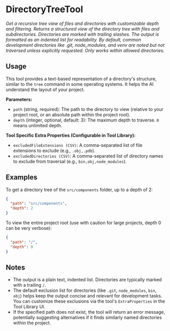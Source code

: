 ﻿# DirectoryTreeTool

*Get a recursive tree view of files and directories with customizable depth and filtering. Returns a structured view of the directory tree with files and subdirectories. Directories are marked with trailing slashes. The output is formatted as an indented list for readability. By default, common development directories like .git, node_modules, and venv are noted but not traversed unless explicitly requested. Only works within allowed directories.*

## Usage

This tool provides a text-based representation of a directory's structure, similar to the `tree` command in some operating systems. It helps the AI understand the layout of your project.

**Parameters:**
-   `path` (string, required): The path to the directory to view (relative to your project root, or an absolute path within the project root).
-   `depth` (integer, optional, default: 3): The maximum depth to traverse. `0` means unlimited depth.

**Tool Specific Extra Properties (Configurable in Tool Library):**
-   `excludedFileExtensions (CSV)`: A comma-separated list of file extensions to exclude (e.g., `.obj,.pdb`).
-   `excludedDirectories (CSV)`: A comma-separated list of directory names to exclude from traversal (e.g., `bin,obj,node_modules`).

## Examples

To get a directory tree of the `src/components` folder, up to a depth of 2:

```json
{
  "path": "src/components",
  "depth": 2
}
```

To view the entire project root (use with caution for large projects, depth 0 can be very verbose):

```json
{
  "path": "/", 
  "depth": 0
}
```

## Notes

-   The output is a plain text, indented list. Directories are typically marked with a trailing `/`.
-   The default exclusion list for directories (like `.git`, `node_modules`, `bin`, `obj`) helps keep the output concise and relevant for development tasks. You can customize these exclusions via the tool's `ExtraProperties` in the Tool Library UI.
-   If the specified path does not exist, the tool will return an error message, potentially suggesting alternatives if it finds similarly named directories within the project.
